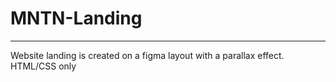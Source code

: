 # MNTN-Landing
---
Website landing is created on a figma layout with a parallax effect. HTML/CSS only
